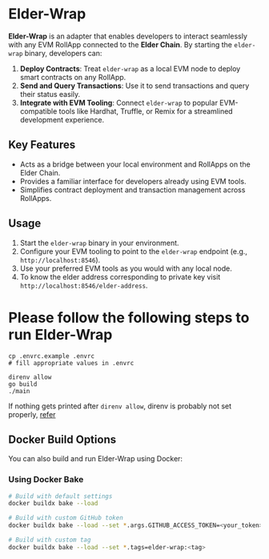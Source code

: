 # Elder-Wrap

**Elder-Wrap** is an adapter that enables developers to interact seamlessly with any EVM RollApp connected to the **Elder Chain**. By starting the `elder-wrap` binary, developers can:

1. **Deploy Contracts**: Treat `elder-wrap` as a local EVM node to deploy smart contracts on any RollApp.
2. **Send and Query Transactions**: Use it to send transactions and query their status easily.
3. **Integrate with EVM Tooling**: Connect `elder-wrap` to popular EVM-compatible tools like Hardhat, Truffle, or Remix for a streamlined development experience.

## Key Features
- Acts as a bridge between your local environment and RollApps on the Elder Chain.
- Provides a familiar interface for developers already using EVM tools.
- Simplifies contract deployment and transaction management across RollApps.

## Usage
1. Start the `elder-wrap` binary in your environment.
2. Configure your EVM tooling to point to the `elder-wrap` endpoint (e.g., `http://localhost:8546`).
3. Use your preferred EVM tools as you would with any local node.
4. To know the elder address corresponding to private key visit `http://localhost:8546/elder-address`.

# Please follow the following steps to run Elder-Wrap
```
cp .envrc.example .envrc
# fill appropriate values in .envrc

direnv allow
go build
./main
```
If nothing gets printed after `direnv allow`, direnv is probably not set properly, [refer](https://direnv.net/docs/hook.html#zsh)

## Docker Build Options

You can also build and run Elder-Wrap using Docker:

### Using Docker Bake
```bash
# Build with default settings
docker buildx bake --load 

# Build with custom GitHub token
docker buildx bake --load --set *.args.GITHUB_ACCESS_TOKEN=<your_token>

# Build with custom tag
docker buildx bake --load --set *.tags=elder-wrap:<tag>
```
